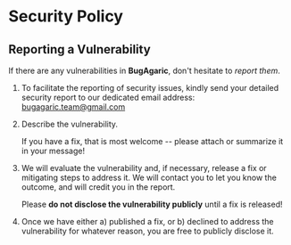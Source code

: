 # Security Policy

## Reporting a Vulnerability

If there are any vulnerabilities in **BugAgaric**, don't hesitate to _report them_.

1. To facilitate the reporting of security issues, kindly send your detailed security report to our dedicated email address: bugagaric.team@gmail.com
2. Describe the vulnerability.

   If you have a fix, that is most welcome -- please attach or summarize it in your message!
3. We will evaluate the vulnerability and, if necessary, release a fix or mitigating steps to address it. We will contact you to let you know the outcome, and will credit you in the report.

   Please **do not disclose the vulnerability publicly** until a fix is released!
4. Once we have either a) published a fix, or b) declined to address the vulnerability for whatever reason, you are free to publicly disclose it.
